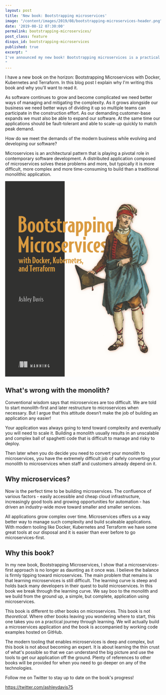 ```yaml
---
layout: post
title: 'New book: Bootstrapping microservices'
image: "/content/images/2019/08/bootstrapping-microservices-header.png"
date: '2019-08-12 07:30:00'
permalink: bootstrapping-microservices/
post_class: feature
disqus_id: bootstrapping-microservices
published: true
excerpt: "
I've announced my new book! Bootstrapping microservices is a practical and project-based guide to building microservices applications.
"
---
```


I have a new book on the horizon: Bootstrapping Microservices with Docker, Kubernetes and Terraform. In this blog post I explain why I'm writing this book and why you'll want to read it.

As software continues to grow and become complicated we need better ways of managing and mitigating the complexity. As it grows alongside our business we need better ways of dividing it up so multiple teams can participate in the construction effort. As our demanding customer-base expands we must also be able to expand our software. At the same time our applications should be fault-tolerant and able to scale-up quickly to match peak demand.

How do we meet the demands of the modern business while evolving and developing our software? 

Microservices is an architectural pattern that is playing a pivotal role in contemporary software development. A distributed application composed of microservices solves these problems and more, but typically it is more difficult, more complex and more time-consuming to build than a traditional monolithic application. 

![Bootstrapping Microservices book cover](/content/images/2019/08/bootstrapping-microservices-cover.png)

## What's wrong with the monolith?

Conventional wisdom says that microservices are too difficult. We are told to start monolith-first and later restructure to microservices when necessary. But I argue that this attitude doesn’t make the job of building an application any easier! 

Your application was always going to tend toward complexity and eventually you will need to scale it. Building a monolith usually results in an unscalable and complex ball of spaghetti code that is difficult to manage and risky to deploy. 

Then later when you do decide you need to convert your monolith to microservices, you have the extremely difficult job of safely converting your monolith to microservices when staff and customers already depend on it.

## Why microservices?

Now is the perfect time to be building microservices. The confluence of various factors -  easily accessible and cheap cloud infrastructure, increasingly good tools and growing opportunities for automation - has driven an industry-wide move toward smaller and smaller services.

All applications grow complex over time. Microservices offers us a way better way to manage such complexity and build scaleable applications. With modern tooling like Docker, Kubernetes and Terraform we have some great tools at our disposal and it is easier than ever before to go microservices-first.

## Why this book?

In my new book, Bootstrapping Microservices, I show that a microservices-first approach is no longer as daunting as it once was. I believe the balance is firmly tipping toward microservices. The main problem that remains is that learning microservices is still difficult. The learning curve is steep and holds back many developers in their quest to build microservices.  In this book we break through the learning curve. We say boo to the monolith and we build from the ground up, a simple, but complete, application using microservices.

This book is different to other books on microservices. This book is not *theoretical*. Where other books leaving you wondering where to start, this one takes you on a practical journey through learning. We will actually build a microservices application and the book is accompanied by working code examples hosted on GitHub.

The modern tooling that enables microservices is deep and complex, but this book is not about becoming an expert. It is about learning the thin crust of what's possible so that we can understand the big picture and use the tools to get our application off the ground. Plenty of references to other books will be provided for when you need to go deeper on any of the technologies.

Follow me on Twitter to stay up to date on the book's progress!

https://twitter.com/ashleydavis75
